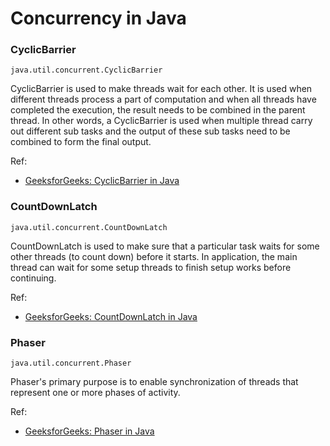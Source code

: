 # Concurrency in Java

### CyclicBarrier

```
java.util.concurrent.CyclicBarrier
```

CyclicBarrier is used to make threads wait for each other. It is used when different threads process a part of computation and when all threads have completed the execution, the result needs to be combined in the parent thread. In other words, a CyclicBarrier is used when multiple thread carry out different sub tasks and the output of these sub tasks need to be combined to form the final output.

Ref:

- [GeeksforGeeks: CyclicBarrier in Java](https://www.geeksforgeeks.org/java-util-concurrent-cyclicbarrier-java/)


### CountDownLatch

```
java.util.concurrent.CountDownLatch
```

CountDownLatch is used to make sure that a particular task waits for some other threads (to count down) before it starts. In application, the main thread can wait for some setup threads to finish setup works before continuing.


Ref:

- [GeeksforGeeks: CountDownLatch in Java](https://www.geeksforgeeks.org/countdownlatch-in-java/)


### Phaser

```
java.util.concurrent.Phaser
```

Phaser's primary purpose is to enable synchronization of threads that represent one or more phases of activity.

Ref:

- [GeeksforGeeks: Phaser in Java](https://www.geeksforgeeks.org/java-util-concurrent-phaser-class-in-java-with-examples/)

